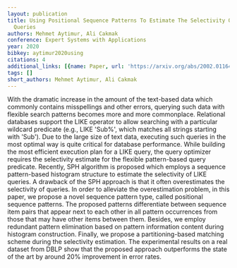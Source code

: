```yaml
---
layout: publication
title: Using Positional Sequence Patterns To Estimate The Selectivity Of SQL LIKE
  Queries
authors: Mehmet Aytimur, Ali Cakmak
conference: Expert Systems with Applications
year: 2020
bibkey: aytimur2020using
citations: 4
additional_links: [{name: Paper, url: 'https://arxiv.org/abs/2002.01164'}]
tags: []
short_authors: Mehmet Aytimur, Ali Cakmak
---
```

With the dramatic increase in the amount of the text-based data which
commonly contains misspellings and other errors, querying such data with
flexible search patterns becomes more and more commonplace. Relational
databases support the LIKE operator to allow searching with a particular
wildcard predicate (e.g., LIKE 'Sub%', which matches all strings starting with
'Sub'). Due to the large size of text data, executing such queries in the most
optimal way is quite critical for database performance. While building the most
efficient execution plan for a LIKE query, the query optimizer requires the
selectivity estimate for the flexible pattern-based query predicate. Recently,
SPH algorithm is proposed which employs a sequence pattern-based histogram
structure to estimate the selectivity of LIKE queries. A drawback of the SPH
approach is that it often overestimates the selectivity of queries. In order to
alleviate the overestimation problem, in this paper, we propose a novel
sequence pattern type, called positional sequence patterns. The proposed
patterns differentiate between sequence item pairs that appear next to each
other in all pattern occurrences from those that may have other items between
them. Besides, we employ redundant pattern elimination based on pattern
information content during histogram construction. Finally, we propose a
partitioning-based matching scheme during the selectivity estimation. The
experimental results on a real dataset from DBLP show that the proposed
approach outperforms the state of the art by around 20% improvement in error
rates.